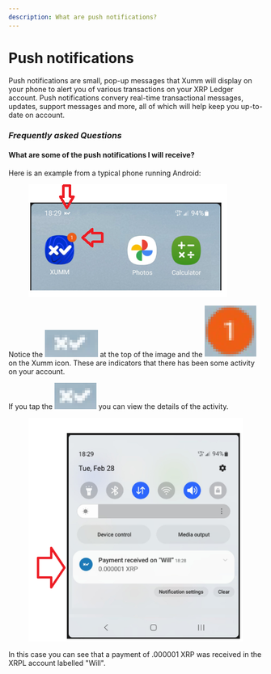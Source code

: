```yaml
---
description: What are push notifications?
---
```


# Push notifications

Push notifications are small, pop-up messages that Xumm will display on your phone to alert you of various transactions on your XRP Ledger account. Push notifications convery real-time transactional messages, updates, support messages and more, all of which will help keep you up-to-date on account.

### _Frequently asked Questions_

#### What are some of the push  notifications I will receive?

Here is an example from a typical phone running Android:

<figure><img src="../../.gitbook/assets/push notification - 2.png" alt=""><figcaption></figcaption></figure>

Notice the <img src="../../.gitbook/assets/image (1).png" alt="" data-size="line"> at the top of the image and the <img src="../../.gitbook/assets/image (2).png" alt="" data-size="line"> on the Xumm icon. These are indicators that there has been some activity on your account.

If you tap the <img src="../../.gitbook/assets/image.png" alt="" data-size="line"> you can view the details of the activity.

<figure><img src="../../.gitbook/assets/push notification - 1.png" alt=""><figcaption></figcaption></figure>

In this case you can see that a payment of .000001 XRP was received in the XRPL account labelled "Will".





